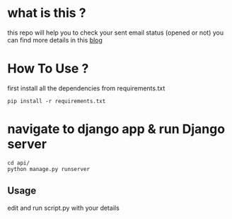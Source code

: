 # what is this ?
this repo will help you to check your sent email status (opened or not)
you can find more details in this [blog](https://manaan1ansari.medium.com/email-open-rate-using-python-and-django-39995cec1d3) 

# How To Use ?
first install all the dependencies from requirements.txt 

	pip install -r requirements.txt


# navigate to django app & run Django server
    cd api/
	python manage.py runserver


## Usage
edit and run script.py with your details   



